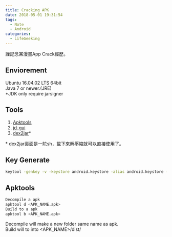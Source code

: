 ```yaml
---
title: Cracking APK
date: 2018-05-01 19:31:54
tags:
  - Note
  - Android
categories:
  - LifeGeeking
---
```


謹記念某漫畫App Crack經歷。  
<!-- More -->

## Enviorement  
Ubuntu 16.04.02 LTS 64bit  
Java 7 or newer.(JRE)   
\*JDK only require jarsigner  
 
## Tools  
1. [Apktools](https://ibotpeaches.github.io/Apktool/install/)
2. [jd-gui](http://jd.benow.ca/)
3. [dex2jar](https://blog.techbridge.cc/2016/03/24/android-decompile-introduction/)\*
   
\* dex2jar裏面是一陀sh，載下來解壓縮就可以直接使用了。  
  
## Key  Generate 
```sh
keytool -genkey -v -keystore android.keystore -alias android.keystore -keyalg RSA -validity 20000
```  

## Apktools  
```sh
Decompile a apk
apktool d <APK_NAME.apk>  
Build to a apk
apktool b <APK_NAME.apk>
```  
Decompile will make a new folder same name as apk.  
Build will to into <APK_NAME>/dist/  


